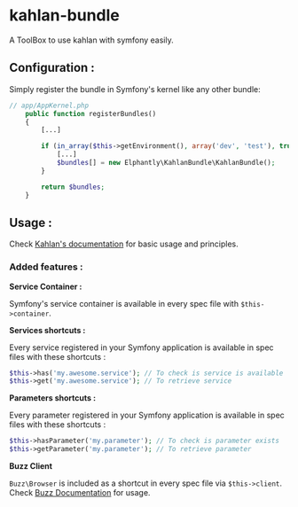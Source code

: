# kahlan-bundle
A ToolBox to use kahlan with symfony easily.

## Configuration :
Simply register the bundle in Symfony's kernel like any other bundle:
```php
// app/AppKernel.php
    public function registerBundles()
    {
        [...]

        if (in_array($this->getEnvironment(), array('dev', 'test'), true)) {
            [...]
            $bundles[] = new Elphantly\KahlanBundle\KahlanBundle();
        }

        return $bundles;
    }
```

## Usage :
Check [Kahlan's documentation](https://kahlan.github.io/docs/) for basic usage and principles.

### Added features :
**Service Container :**

Symfony's service container is available in every spec file with `$this->container`.

**Services shortcuts :**

Every service registered in your Symfony application is available in spec files with these shortcuts :
```php
$this->has('my.awesome.service'); // To check is service is available
$this->get('my.awesome.service'); // To retrieve service
```

**Parameters shortcuts :**

Every parameter registered in your Symfony application is available in spec files with these shortcuts :
```php
$this->hasParameter('my.parameter'); // To check is parameter exists
$this->getParameter('my.parameter'); // To retrieve parameter
```

**Buzz Client**

`Buzz\Browser` is included as a shortcut in every spec file via `$this->client`.
Check [Buzz Documentation](https://github.com/kriswallsmith/Buzz) for usage.